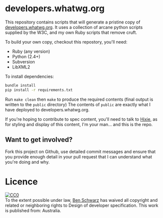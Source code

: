 # developers.whatwg.org

This repository contains scripts that will generate a pristine copy of [developers.whatwg.org](developers.whatwg.org). It uses a collection of arcane python scripts supplied by the W3C, and my own Ruby scripts that remove cruft.

To build your own copy, checkout this repostory, you'll need:

* Ruby (any version)
* Python (2.4+)
* Subversion
* LibXML2

To install dependencies: 

```bash
bundle install
pip install -r requirements.txt
```

Run `make clean` then `make` to produce the required contents (final output is written to the `public` directory)
The contents of `public` are exactly what I have deployed to developers.whatwg.org.

If you're hoping to contribute to spec content, you'll need to talk to [Hixie](http://twitter.com/Hixie), as for styling and display of this content, I'm your man… and this is the repo.

## Want to get involved?

Fork this project on Github, use detailed commit messages and ensure that you provide enough detail in your pull request that I can understand what you're doing and why.


# Licence
<p xmlns:dct="http://purl.org/dc/terms/" xmlns:vcard="http://www.w3.org/2001/vcard-rdf/3.0#">
  <a rel="license"
     href="http://creativecommons.org/publicdomain/zero/1.0/">
    <img src="http://i.creativecommons.org/p/zero/1.0/88x31.png" style="border-style: none;" alt="CC0" />
  </a>
  <br />
  To the extent possible under law,
  <a rel="dct:publisher"
     href="http://www.germanforblack.com">
    <span property="dct:title">Ben Schwarz</span></a>
  has waived all copyright and related or neighboring rights to
  <span property="dct:title">Design of developer specification</span>.
This work is published from:
<span property="vcard:Country" datatype="dct:ISO3166"
      content="AU" about="http://www.germanforblack.com">
  Australia</span>.
</p>
